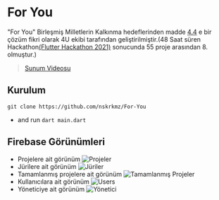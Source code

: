 # For You

"For You" Birleşmiş Milletlerin Kalkınma hedeflerinden madde [4.4](https://www.kureselamaclar.org/amaclar/nitelikli-egitim/) e bir çözüm fikri olarak 4U ekibi tarafından geliştirilmiştir.(48 Saat süren Hackathon[(Flutter Hackathon 2021)](https://hackathonturkiye.com/etkinlik/flutter-hackathon-2021) sonucunda 55 proje arasından 8. olmuştur.)

> [Sunum Videosu](https://drive.google.com/file/d/1MykDyr0R3q3oTNGoSIzzQd3HnO7G9Dg4/view?usp=sharing)

## Kurulum
 `git clone https://github.com/nskrkmz/For-You`
* and run
 `dart main.dart`

## Firebase Görünümleri
* Projelere ait görünüm
![Projeler](https://cdn.discordapp.com/attachments/805065353427288124/807985881318293514/Projeler.png)
* Jürilere ait görünüm
![Jüriler](https://cdn.discordapp.com/attachments/805065353427288124/807985878776938556/Juriler.png)
* Tamamlanmış projelere ait görünüm
![Tamamlanmış Projeler](https://cdn.discordapp.com/attachments/805065353427288124/807985886523686982/Tanmlanms_Projeler.png)
* Kullanıcılara ait görünüm
![Users](https://cdn.discordapp.com/attachments/805065353427288124/807985887598084156/users.png)
* Yöneticiye ait görünüm
![Yönetici](https://cdn.discordapp.com/attachments/805065353427288124/807985891317776384/yonetici.png)
